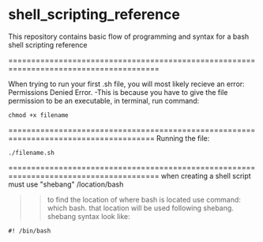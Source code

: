 # shell_scripting_reference
This repository contains basic flow of programming and syntax for a bash shell scripting reference

=======================================================================================
 
When trying to run your first .sh file, you will most likely recieve an error: Permissions Denied Error.
-This is because you have to give the file permission to be an executable, in terminal, run command:
```shell
chmod +x filename 
```
======================================================================================
Running the file:
```shell
./filename.sh
```
=======================================================================================
when creating a shell script must use "shebang" /location/bash
>>to find the location of where bash is located use command: which bash. that location will be used following shebang.
shebang syntax look like:
```shell
#! /bin/bash
```


